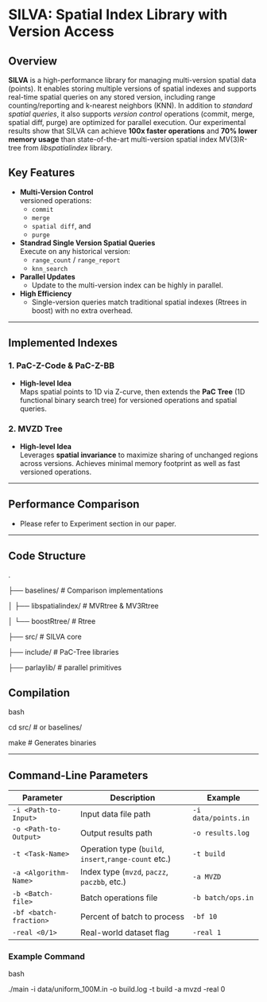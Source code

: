 # SILVA: Spatial Index Library with Version Access

## Overview
**SILVA** is a high-performance library for managing multi-version spatial data (points). It enables storing multiple versions of spatial indexes and supports real-time spatial queries on any stored version, including range counting/reporting and k-nearest neighbors (KNN). 
In addition to *standard spatial queries*, it also supports
*version control* operations (commit, merge, spatial diff, purge) are optimized for parallel execution. 
Our experimental results show that SILVA can achieve  **100x faster operations** and **70% lower memory usage** than state-of-the-art multi-version spatial index MV(3)R-tree from *libspatialindex* library.

## Key Features
- **Multi-Version Control**  
   versioned operations:  
   - `commit`
   - `merge`
   - `spatial diff`, and 
   - `purge`
- **Standrad Single Version Spatial Queries**  
  Execute on any historical version:
  - `range_count` / `range_report`
  - `knn_search`
- **Parallel Updates**
  - Update to the multi-version index can be highly in parallel.  
- **High Efficiency**  
  - Single-version queries match traditional spatial indexes (Rtrees in boost) with no extra overhead.

---

## Implemented Indexes
### 1. PaC-Z-Code & PaC-Z-BB
- **High-level Idea**  
  Maps spatial points to 1D via Z-curve, then extends the **PaC Tree** (1D functional binary search tree) for versioned operations and spatial queries.

### 2. MVZD Tree
- **High-level Idea**  
  Leverages **spatial invariance** to maximize sharing of unchanged regions across versions.
  Achieves minimal memory footprint as well as fast versioned operations.
---

## Performance Comparison
- Please refer to Experiment section in our paper.
---

## Code Structure
.

├── baselines/ # Comparison implementations

│ ├── libspatialindex/ # MVRtree & MV3Rtree

│ └── boostRtree/ # Rtree

├── src/ # SILVA core

├── include/ # PaC-Tree libraries

├── parlaylib/ # parallel primitives


## Compilation
bash

cd src/ # or baselines/

make # Generates binaries

---

## Command-Line Parameters
| Parameter              | Description                          | Example                   |
|------------------------|--------------------------------------|---------------------------|
| `-i <Path-to-Input>`   | Input data file path                 | `-i data/points.in`      |
| `-o <Path-to-Output>`  | Output results path                  | `-o results.log`      |
| `-t <Task-Name>`       | Operation type (`build`, `insert`,`range-count` etc.)| `-t build`          |
| `-a <Algorithm-Name>` | Index type (`mvzd`, `paczz`, `paczbb`, etc.) | `-a MVZD`                |
| `-b <Batch-file>`      | Batch operations file                | `-b batch/ops.in`        |
| `-bf <batch-fraction>` | Percent of batch to process | `-bf 10`               |
| `-real <0/1>`   | Real-world dataset flag              | `-real 1`              |

### Example Command
bash

./main -i data/uniform_100M.in -o build.log -t build -a mvzd -real 0
